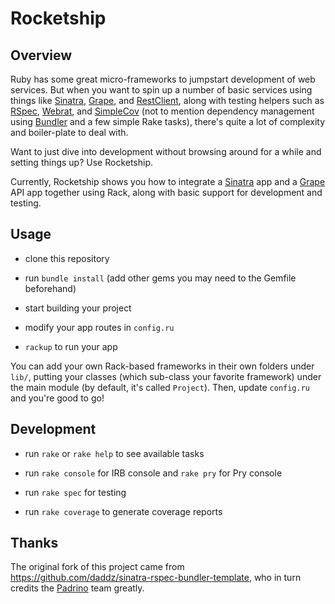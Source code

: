 # Rocketship

## Overview

Ruby has some great micro-frameworks to jumpstart development of web services. But when you want to spin up a number of basic services using things like [Sinatra](https://github.com/sinatra), [Grape](https://github.com/intridea/grape), and [RestClient](https://github.com/adamwiggins/rest-client), along with testing helpers such as [RSpec](https://github.com/rspec/rspec), [Webrat](https://github.com/brynary/webrat), and [SimpleCov](https://github.com/colszowka/simplecov) (not to mention dependency management using [Bundler](https://github.com/bundler/bundler) and a few simple Rake tasks), there's quite a lot of complexity and boiler-plate to deal with.

Want to just dive into development without browsing around for a while and setting things up? Use Rocketship. 

Currently, Rocketship shows you how to integrate a [Sinatra](https://github.com/sinatra) app and a [Grape](https://github.com/intridea/grape) API app together using Rack, along with basic support for development and testing.

## Usage

- clone this repository

- run `bundle install` (add other gems you may need to the Gemfile beforehand)

- start building your project

- modify your app routes in `config.ru`

- `rackup` to run your app

You can add your own Rack-based frameworks in their own folders under `lib/`, putting your classes (which sub-class your favorite framework) under the main module (by default, it's called `Project`). Then, update `config.ru` and you're good to go!

## Development

- run `rake` or `rake help` to see available tasks

- run `rake console` for IRB console and `rake pry` for Pry console

- run `rake spec` for testing

- run `rake coverage` to generate coverage reports

## Thanks

The original fork of this project came from https://github.com/daddz/sinatra-rspec-bundler-template, who in turn credits the [Padrino](http://www.padrinorb.com/) team greatly.
